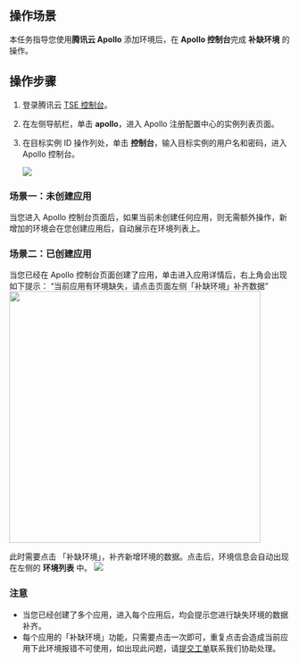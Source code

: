 ## 操作场景

本任务指导您使用**腾讯云 Apollo** 添加环境后，在 **Apollo 控制台**完成 **补缺环境** 的操作。

## 操作步骤

1. 登录腾讯云 [TSE 控制台](https://console.cloud.tencent.com/tse)。

2. 在左侧导航栏，单击 **apollo**，进入 Apollo 注册配置中心的实例列表页面。

3. 在目标实例 ID 操作列处，单击 **控制台**，输入目标实例的用户名和密码，进入 Apollo 控制台。

   ![](https://qcloudimg.tencent-cloud.cn/raw/dc7321d5782d700f9eb87bb74eabea76.png)

### 场景一：未创建应用
当您进入 Apollo 控制台页面后，如果当前未创建任何应用，则无需额外操作，新增加的环境会在您创建应用后，自动展示在环境列表上。

### 场景二：已创建应用
当您已经在 Apollo 控制台页面创建了应用，单击进入应用详情后，右上角会出现如下提示：
“当前应用有环境缺失，请点击页面左侧「补缺环境」补齐数据”
<img src="https://qcloudimg.tencent-cloud.cn/raw/83a3c6170bd0a87a86575b5891f3c44f.jpg" width=450px>

此时需要点击 「补缺环境」，补齐新增环境的数据。点击后，环境信息会自动出现在左侧的 **环境列表** 中。
![](https://qcloudimg.tencent-cloud.cn/raw/3150afe030d2bd7c77fae8199ec05715.png)

### 注意
- 当您已经创建了多个应用，进入每个应用后，均会提示您进行缺失环境的数据补齐。
- 每个应用的「补缺环境」功能，只需要点击一次即可，重复点击会造成当前应用下此环境报错不可使用，如出现此问题，请[提交工单](https://console.cloud.tencent.com/workorder/category?step=0&source=14)联系我们协助处理。

